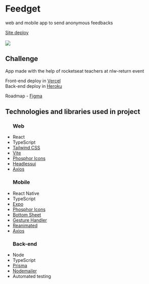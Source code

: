 <h1>Feedget</h1>
<p>web and mobile app to send anonymous feedbacks</p>
<a href='https://feedget-two.vercel.app/'>Site deploy<a>
  <br><br>
<img src='https://i.imgur.com/Zj5aDKy.png'>
<h2>Challenge</h2>
<p>App made with the help of rocketseat teachers at nlw-return event</p>
<p>Front-end deploy in <a href="https://vercel.com/dashboard">Vercel</a> <br> Back-end deploy in <a href="https://dashboard.heroku.com">Heroku</a></p>
<p>Roadmap - <a href='https://www.figma.com/file/2L65YSlCh70Pm3iGfVopON/Feedback-Widget-(Community)?node-id=100%3A2114'>Figma</a></p>
<h2>Technologies and libraries used in project</h2>
<ul>
    <h3>Web</h3>
  <li>React</li>
  <li>TypeScript</li>
  <li><a href="https://tailwindcss.com/">Tailwind CSS</a></li>
  <li><a href="https://vitejs.dev/">Vite</a></li>
  <li><a href="https://phosphoricons.com/">Phosphor Icons</a></li>
  <li><a href="https://headlessui.dev/">Headlessui</a></li>
  <li><a href="https://axios-http.com/">Axios</a></li>
    <h3>Mobile</h3>
  <li>React Native</li>
  <li>TypeScript</li>
  <li><a href="https://expo.dev/">Expo</a></li>
  <li><a href="https://phosphoricons.com/">Phosphor Icons</a></li>
  <li><a href="https://gorhom.github.io/react-native-bottom-sheet/">Bottom Sheet</a></li>
  <li><a href="https://www.npmjs.com/package/react-native-gesture-handler">Gesture Handler</a></li>
  <li><a href="https://www.npmjs.com/package/react-native-reanimated">Reanimated</a></li>
  <li><a href="https://axios-http.com/">Axios</a></li>
    <h3>Back-end</h3>
  <li>Node</li>
  <li>TypeScript</li>
  <li><a href="https://www.prisma.io/studio">Prisma</a></li>
  <li><a href="https://nodemailer.com/about/">Nodemailer</a></li>
  <li>Automated testing</a></li>
</ul>


